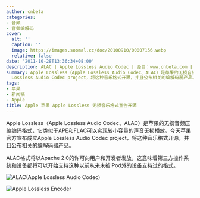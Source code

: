 ```yaml
---
author: cnbeta
categories:
- 音频
- 音频编解码
cover:
  alt: ''
  caption: ''
  image: https://images.soomal.cc/doc/20100910/00007156.webp
  relative: false
date: '2011-10-28T13:36:34+08:00'
description: ALAC | Apple Lossless Audio Codec | 源自：www.cnbeta.com | 版权：转载 |  平均/总评分：10.00/30
summary: Apple Lossless（Apple Lossless Audio Codec、ALAC）是苹果的无损音频压缩编码格式，它类似于APE和FLAC可以实现较小容量的声音无损播放。今天苹果官方宣布成立Apple
  Lossless Audio Codec project，将这种音乐格式开源，并且公布相关的编解码器产品。这意味着第三方操作系统和设备都将可以开始支持这种以前从来未被iPod外的设备支持过的格式。
tags:
- 苹果
- 新闻稿
- Apple
title: Apple 苹果 Apple Lossless 无损音乐格式宣告开源
---
```


Apple Lossless（Apple Lossless Audio Codec、ALAC）是苹果的无损音频压缩编码格式，它类似于APE和FLAC可以实现较小容量的声音无损播放。今天苹果官方宣布成立Apple Lossless Audio Codec project，将这种音乐格式开源，并且公布相关的编解码器产品。



ALAC格式将以Apache 2.0的许可向用户和开发者发放，这意味着第三方操作系统和设备都将可以开始支持这种以前从来未被iPod外的设备支持过的格式。



![ALAC(Apple Lossless Audio Codec)](https://images.soomal.cc/doc/20100910/00007156.webp)



![Apple Lossless Encoder](https://images.soomal.cc/doc/20111028/00014465.webp)